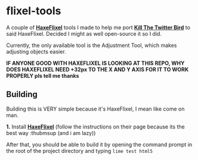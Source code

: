 # flixel-tools

A couple of **[HaxeFlixel](https://haxeflixel.com)** tools I made to help me port **[Kill The Twitter Bird](https://github.com/ACrazyTown/TwitterBird)** to said HaxeFlixel. Decided I might as well open-source it so I did.

Currently, the only available tool is the Adjustment Tool, which makes adjusting objects easier.

**IF ANYONE GOOD WITH HAXEFLIXEL IS LOOKING AT THIS REPO, WHY DOES HAXEFLIXEL NEED +32px TO THE X AND Y AXIS FOR IT TO WORK PROPERLY pls tell me thanks**

## Building

Building this is VERY simple because it's HaxeFlixel, I mean like come on man.

**1.** Install **[HaxeFlixel](https://haxeflixel.com)** (follow the instructions on their page because its the best way :thubmsup (and i am lazy))

After that, you should be able to build it by opening the command prompt in the root of the project directory and typing `lime test html5`
